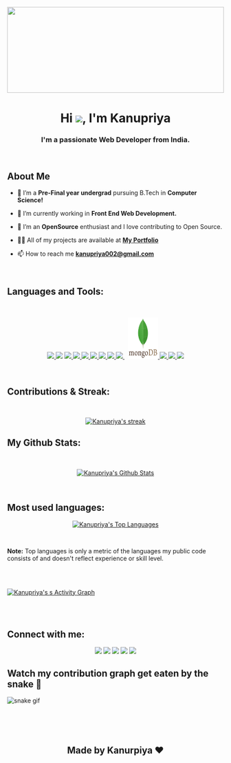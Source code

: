 <a href="#"><img width="100%" height="200" src="https://raw.githubusercontent.com/halfrost/halfrost/master/icons/header_.png"/></a>

<h1 align="center">Hi <img src="https://raw.githubusercontent.com/MartinHeinz/MartinHeinz/master/wave.gif" width="30px">, I'm Kanupriya</h1>
<h3 align="center">I'm a passionate Web Developer from India.</h3>
<br>

## **About Me**

- 🔭 I’m a **Pre-Final year undergrad** pursuing B.Tech in **Computer Science!** 

- 🌱 I’m currently working in  **Front End Web Development.**

- 👯 I’m an **OpenSource** enthusiast and I love contributing to Open Source.

- 👨‍💻 All of my projects are available at **[My Portfolio]()**

- 📫 How to reach me **kanupriya002@gmail.com**
  
<br>

## **Languages and Tools:**
<br>
<p align="center">
    <a href="https://www.w3schools.com/CPP/default.asp" target="_blank"><img src="https://img.icons8.com/color/96/000000/c-plus-plus-logo.png"/> </a> 
    <a href="https://reactjs.org/" target="_blank"><img src="https://img.icons8.com/color/96/000000/c-programming.png"/></a>
      <a href="https://www.w3schools.com/CPP/default.asp" target="_blank"><img src="https://img.icons8.com/color/96/000000/java-coffee-cup-logo--v1.png"/> </a> 
    <!-- <a href="https://spring.io/projects/spring-boot" target="_blank"> <img src="https://img.icons8.com/color/48/000000/spring-logo.png"/> </a>   -->
    <a href="https://www.w3.org/html/" target="_blank"> <img src="https://img.icons8.com/color/96/000000/html-5.png"/> </a> 
    <a href="https://www.w3schools.com/css/" target="_blank"> <img src="https://img.icons8.com/color/96/000000/css3.png"/> </a>
    <a href="https://developer.mozilla.org/en-US/docs/Web/JavaScript" target="_blank"> <img src="https://img.icons8.com/color/96/000000/javascript.png"/> </a> 
    <a href="https://getbootstrap.com" target="_blank"> <img src="https://img.icons8.com/color/96/000000/bootstrap.png"/> </a> 
    <a href="https://www.python.org" target="_blank"> <img src="https://img.icons8.com/color/96/000000/python.png"/> </a> 
    <!-- <a style="padding-right:8px;" href="https://nodejs.org" target="_blank"> <img src="https://img.icons8.com/color/48/000000/nodejs.png"/> </a>  -->
    <a style="padding-right:8px;" href="https://www.mysql.com/" target="_blank"> <img src="https://img.icons8.com/fluent/96/000000/mysql-logo.png"/> </a>
    <a href="https://www.mongodb.com/" target="_blank"> <img src="https://raw.githubusercontent.com/devicons/devicon/master/icons/mongodb/mongodb-original-wordmark.svg" alt="mongodb" width="70" height="96"/> </a> 
    <a href="https://git-scm.com/" target="_blank"> <img src="https://img.icons8.com/color/96/000000/git.png"/> </a>
    <a href="https://www.w3schools.com/CPP/default.asp" target="_blank"><img src="https://img.icons8.com/fluency/96/000000/google-cloud.png"/> </a> 
  <a href="https://github.blog/" target="_blank"><img src="https://img.icons8.com/ios-filled/96/000000/github.png"/></a>
</p>

<!-- [![React Badge](https://img.shields.io/badge/-React-61DBFB?style=for-the-badge&labelColor=black&logo=react&logoColor=61DBFB)](#)  [![Javascript Badge](https://img.shields.io/badge/-Javascript-F0DB4F?style=for-the-badge&labelColor=black&logo=javascript&logoColor=F0DB4F)](#) [![Typescript Badge](https://img.shields.io/badge/-Typescript-007acc?style=for-the-badge&labelColor=black&logo=typescript&logoColor=007acc)](#) [![Nodejs Badge](https://img.shields.io/badge/-Nodejs-3C873A?style=for-the-badge&labelColor=black&logo=node.js&logoColor=3C873A)](#) [![GraphQL Badge](https://img.shields.io/badge/-GraphQl-e535ab?style=for-the-badge&labelColor=black&logo=node.js&logoColor=e535ab)](#) -->
<br/>

## **Contributions & Streak:**
<br>

<p align="center">
    <a href="https://github.com/kanupriya-11/github-readme-streak-stats">
        <img title="🔥 Get streak stats for your profile at git.io/streak-stats" alt="Kanupriya's streak" src="https://github-readme-streak-stats.herokuapp.com/?user=kanupriya-11&theme=omni&hide_border=true&stroke=0000&background=060A0CD0"/>
    </a>
</p>

## **My Github Stats:**

  <br/>
  <p align="center">
    <a href="https://github.com/kanupriya-11/github-readme-stats"><img alt="Kanupriya's Github Stats" src="https://github-readme-stats.vercel.app/api?username=kanupriya-11&show_icons=true&count_private=true&theme=radical&hide_border=true&bg_color=0D1117" />
    </a>
  </p>
<br>

##  **Most used languages:**

  <p align="center">
     <a href="https://github.com/kanupriya-11/github-readme-stats"><img alt="Kanupriya's Top Languages" src="https://github-readme-stats.vercel.app/api/top-langs/?username=kanupriya-11&langs_count=8&count_private=true&layout=compact&theme=highcontrast&hide_border=true&bg_color=0D1117" />
   </a>
  </p>
  
  <br/>

  <b>Note:</b> Top languages is only a metric of the languages my public code consists of and doesn't reflect experience or skill level.


<br/>
<br/>

<a href="https://github.com/kanupriya-11/github-readme-activity-graph"><img alt="Kanupriya's s Activity Graph" src="https://activity-graph.herokuapp.com/graph?username=kanupriya-11&bg_color=0D1117&color=5BCDEC&line=5BCDEC&point=FFFFFF&hide_border=true" /></a>

<br/>
<br/>

## **Connect with me:**
<p align="center">
   <a href = "https://www.linkedin.com/in/kanupriya-prajapati-197842196/"><img src="https://img.icons8.com/fluent/70/000000/linkedin.png"/></a>
   <a href = "kanupriya002@gmail.com"><img src="https://img.icons8.com/color/70/000000/gmail-new.png"/></a>
   <a href = "https://github.com/kanupriya-11"><img src="https://img.icons8.com/material-sharp/70/000000/github.png"/></a>
   <a href = "https://www.instagram.com/subhamraoniar/"><img src="https://img.icons8.com/fluent/70/000000/instagram-new.png"/></a>
   <a href = "https://www.youtube.com/channel/UCJslYjhCKTwyuckPuJK6Kpw"><img src="https://img.icons8.com/color/70/000000/youtube-play.png"/></a>
   <!-- <a href = "https://twitter.com/subhamraoniar"><img src="https://img.icons8.com/fluent/70/000000/twitter.png"/></a> -->
</p>

<!-- ## :heart: Views and Followers
<a href="https://github.com/Meghna-DAS/github-profile-views-counter">
    <img src="https://komarev.com/ghpvc/?username=SubhamRaoniar28">
</a>
<a href="https://github.com/SubhamRaoniar28?tab=followers"><img src="https://img.shields.io/github/followers/SubhamRaoniar28?label=Followers&style=social" alt="GitHub Badge"></a> -->

## Watch my contribution graph get eaten by the snake 🐍
![snake gif](https://github.com/kanupriya-11/kanupriya-11/blob/output/github-contribution-grid-snake.gif)

<br>
<br><br>
<div align="center">

  ## **Made by Kanurpiya ❤️**

</div>
